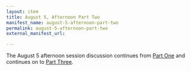 ```yaml
---
layout: item
title: August 5, Afternoon Part Two
manifest_name: august-5-afternoon-part-two
permalink: august-5-afternoon-part-two
external_manifest_url: 

---
```

The August 5 afternoon session discussion continues from <a href="https://tanyaclement.github.io/harvard1953/august-5-afternoon-part-one">Part One</a> and continues on to <a href="https://tanyaclement.github.io/harvard1953/august-5-afternoon-part-three">Part Three</a>.
